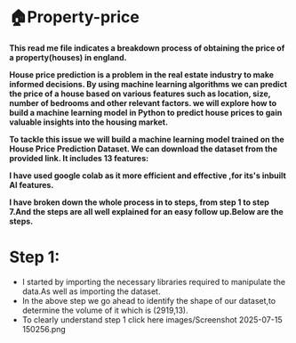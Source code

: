  # 🏠Property-price
 __This read me file indicates a breakdown process of obtaining the price of a property(houses) in england.__
 
 __House price prediction is a problem in the real estate industry to make informed decisions. By using machine learning algorithms we can predict the price of a house based on various features such as location, size, number of bedrooms and other relevant factors.  we will explore how to build a machine learning model in Python to predict house prices to gain valuable insights into the housing market.__
 
__To tackle this issue we will build a machine learning model trained on the House Price Prediction Dataset. We can download the dataset from the provided link. It includes 13 features:__

 __I have used google colab as it more efficient and effective ,for its's inbuilt AI features.__
 
 __I have broken down the whole process in to steps, from step 1 to step 7.And the steps are all well explained for an easy follow up.Below are the steps.__

 # Step 1:
 * I started by importing the necessary libraries required to manipulate the data.As well as importing the dataset.
 * In the above step we go ahead to identify the shape of our dataset,to determine the volume of it which is (2919,13).
 * To clearly understand step 1 click here images/Screenshot 2025-07-15 150256.png 
 
